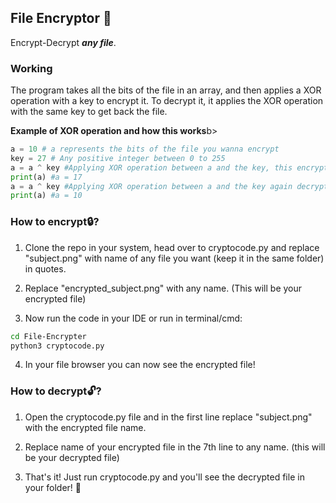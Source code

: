 ## File Encryptor 🔐

Encrypt-Decrypt <i>**any file**</i>.

### Working

The program takes all the bits of the file in an array, and then applies a XOR operation with a key to encrypt it.
To decrypt it, it applies the XOR operation with the same key to get back the file.

<b>Example of XOR operation and how this works</b>b>

```python
a = 10 # a represents the bits of the file you wanna encrypt
key = 27 # Any positive integer between 0 to 255
a = a ^ key #Applying XOR operation between a and the key, this encrypts the file
print(a) #a = 17
a = a ^ key #Applying XOR operation between a and the key again decrypts the file
print(a) #a = 10
```

### How to encrypt🔒?
1.  Clone the repo in your system, head over to cryptocode.py and replace "subject.png" with name of any file you want (keep it in the same folder) in quotes.

2.  Replace "encrypted_subject.png" with any name. (This will be your encrypted file)

3.  Now run the code in your IDE or run in terminal/cmd:
```bash
cd File-Encrypter
python3 cryptocode.py
```
4. In your file browser you can now see the encrypted file!

### How to decrypt🔓?
1.  Open the cryptocode.py file and in the first line replace "subject.png" with the encrypted file name.

2.  Replace name of your encrypted file in the 7th line to any name. (this will be your decrypted file)

3.  That's it! Just run cryptocode.py and you'll see the decrypted file in your folder! 🥳
